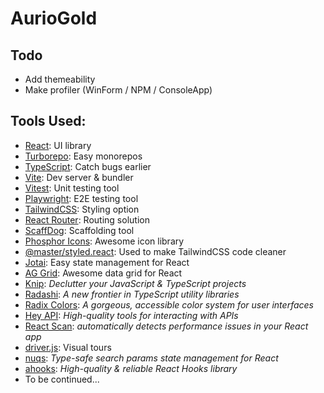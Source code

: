 # AurioGold

## Todo

- Add themeability
- Make profiler (WinForm / NPM / ConsoleApp)

## Tools Used:

- [React](https://react.dev): UI library
- [Turborepo](https://turborepo.com): Easy monorepos
- [TypeScript](https://www.typescriptlang.org/): Catch bugs earlier
- [Vite](https://vite.dev/): Dev server & bundler
- [Vitest](https://vitest.dev/): Unit testing tool
- [Playwright](https://playwright.dev/): E2E testing tool
- [TailwindCSS](https://tailwindcss.com/): Styling option
- [React Router](https://reactrouter.com/): Routing solution
- [ScaffDog](https://scaff.dog): Scaffolding tool
- [Phosphor Icons](https://phosphoricons.com/): Awesome icon library
- [@master/styled.react](https://github.com/master-co/styled): Used to make TailwindCSS code cleaner
- [Jotai](https://jotai.org/): Easy state management for React
- [AG Grid](https://www.ag-grid.com/): Awesome data grid for React
- [Knip](https://knip.dev): *Declutter your JavaScript & TypeScript projects*
- [Radashi](https://radashi.js.org/): *A new frontier in TypeScript utility libraries*
- [Radix Colors](https://www.radix-ui.com/colors): *A gorgeous, accessible color system for user interfaces*
- [Hey API](https://heyapi.dev/): *High-quality tools for interacting with APIs*
- [React Scan](https://react-scan.com/): *automatically detects performance issues in your React app*
- [driver.js](https://driverjs.com): Visual tours
- [nuqs](https://nuqs.47ng.com/): *Type-safe search params state management for React*
- [ahooks](https://ahooks.js.org/): *High-quality & reliable React Hooks library*
- To be continued...
<!-- - [Motion](https://motion.dev/): Animation library -->
<!-- - [TypeDoc](https://typedoc.org/): Docs based on code comments -->
<!-- - [typedoc-material-theme](https://github.com/dmnsgn/typedoc-material-theme): Beautiful theme for TypeDoc -->
